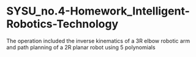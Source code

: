 # SYSU_no.4-Homework_Intelligent-Robotics-Technology
 The operation included the inverse kinematics of a 3R elbow robotic arm and path planning of a 2R planar robot using 5 polynomials
